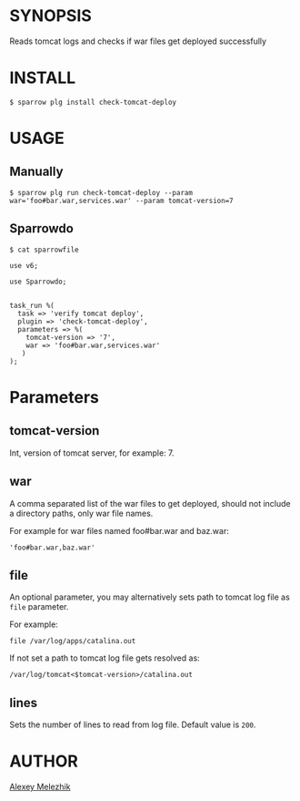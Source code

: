 # SYNOPSIS

Reads tomcat logs and checks if war files get deployed successfully

# INSTALL


    $ sparrow plg install check-tomcat-deploy


# USAGE


## Manually

    $ sparrow plg run check-tomcat-deploy --param war='foo#bar.war,services.war' --param tomcat-version=7

## Sparrowdo


    $ cat sparrowfile

    use v6;

    use Sparrowdo;


    task_run %(
      task => 'verify tomcat deploy',
      plugin => 'check-tomcat-deploy',
      parameters => %(
        tomcat-version => '7',
        war => 'foo#bar.war,services.war'
       )
    );


# Parameters

## tomcat-version

Int, version of tomcat server, for example: 7.

## war

A comma separated list of the war files to get deployed, should not include a directory paths, only war file names.

For example for war files named foo#bar.war and baz.war:

    'foo#bar.war,baz.war'

## file

An optional parameter, you may alternatively sets path to tomcat log file as `file` parameter.

For example:

    file /var/log/apps/catalina.out

If not set a path to tomcat log file gets resolved as:

    /var/log/tomcat<$tomcat-version>/catalina.out    

## lines

Sets the number of lines to read from log file. Default value is `200`.

# AUTHOR

[Alexey Melezhik](mailto:melezhik@gmail.com)
